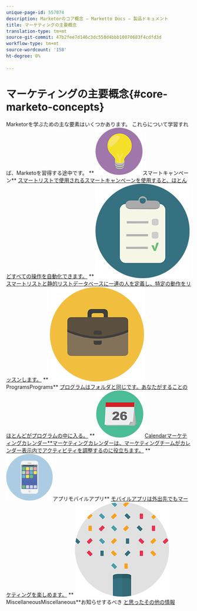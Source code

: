 ```yaml
---
unique-page-id: 557074
description: Marketorのコア概念 — Marketto Docs — 製品ドキュメント
title: マーケティングの主要概念
translation-type: tm+mt
source-git-commit: 47b2fee7d146c3dc558d4bbb10070683f4cdfd3d
workflow-type: tm+mt
source-wordcount: '158'
ht-degree: 0%

---
```



# マーケティングの主要概念{#core-marketo-concepts}

Marketorを学ぶための主な要素はいくつかあります。 これらについて学習すれば、Marketoを習得する途中です。
** ![スマートキャンペーン](assets/seo-01.png)スマートキャンペーン** [スマートリストで使用されるスマートキャンペーンを使用すると、ほとんどすべての操作を自動化できます。](https://docs.marketo.com/display/DOCS/Smart+Campaigns)     ** ![スマートリストと静的リストスマートリストと静的リスト**](assets/office-35.png) [スマートリストと静的リストデータベースに一連の人を定義し、特定の動作をリッスンします。](https://docs.marketo.com/display/DOCS/Smart+Lists+and+Static+Lists)     **  ![](assets/office-02.png)ProgramsPrograms** [プログラムはフォルダと同じです。あなたがすることのほとんどがプログラムの中に入る。](https://docs.marketo.com/display/DOCS/Programs)     **  ![Marketing ](assets/office-10.png) [Calendarマーケティングカレンダー**マーケティングカレンダーは、マーケティングチームがカレンダー表示内でアクティビティを調整するのに役立ちます。](https://docs.marketo.com/display/DOCS/Marketing+Calendar)     ** ![モバイル](assets/mobile-apps.png)アプリモバイルアプリ** [モバイルアプリは外出先でもマーケティングを楽しめます。](core-marketo-concepts/mobile-apps.md)     **  ![](assets/party-11.png)MiscellaneousMiscellaneous**お知らせするべき [と思ったその他の情報](https://docs.marketo.com/display/DOCS/Miscellaneous)